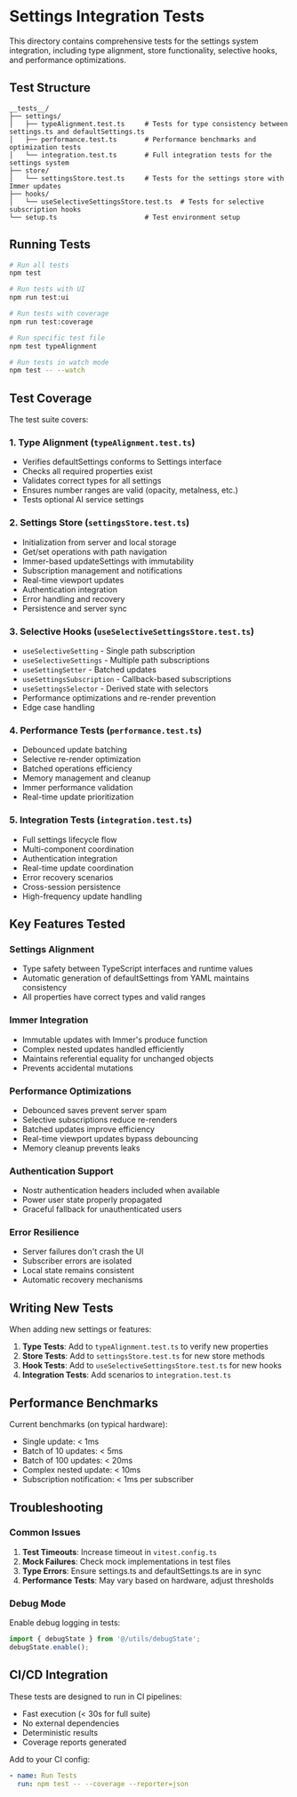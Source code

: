 # Settings Integration Tests

This directory contains comprehensive tests for the settings system integration, including type alignment, store functionality, selective hooks, and performance optimizations.

## Test Structure

```
__tests__/
├── settings/
│   ├── typeAlignment.test.ts     # Tests for type consistency between settings.ts and defaultSettings.ts
│   ├── performance.test.ts       # Performance benchmarks and optimization tests
│   └── integration.test.ts       # Full integration tests for the settings system
├── store/
│   └── settingsStore.test.ts     # Tests for the settings store with Immer updates
├── hooks/
│   └── useSelectiveSettingsStore.test.ts  # Tests for selective subscription hooks
└── setup.ts                      # Test environment setup
```

## Running Tests

```bash
# Run all tests
npm test

# Run tests with UI
npm run test:ui

# Run tests with coverage
npm run test:coverage

# Run specific test file
npm test typeAlignment

# Run tests in watch mode
npm test -- --watch
```

## Test Coverage

The test suite covers:

### 1. Type Alignment (`typeAlignment.test.ts`)
- Verifies defaultSettings conforms to Settings interface
- Checks all required properties exist
- Validates correct types for all settings
- Ensures number ranges are valid (opacity, metalness, etc.)
- Tests optional AI service settings

### 2. Settings Store (`settingsStore.test.ts`)
- Initialization from server and local storage
- Get/set operations with path navigation
- Immer-based updateSettings with immutability
- Subscription management and notifications
- Real-time viewport updates
- Authentication integration
- Error handling and recovery
- Persistence and server sync

### 3. Selective Hooks (`useSelectiveSettingsStore.test.ts`)
- `useSelectiveSetting` - Single path subscription
- `useSelectiveSettings` - Multiple path subscriptions
- `useSettingSetter` - Batched updates
- `useSettingsSubscription` - Callback-based subscriptions
- `useSettingsSelector` - Derived state with selectors
- Performance optimizations and re-render prevention
- Edge case handling

### 4. Performance Tests (`performance.test.ts`)
- Debounced update batching
- Selective re-render optimization
- Batched operations efficiency
- Memory management and cleanup
- Immer performance validation
- Real-time update prioritization

### 5. Integration Tests (`integration.test.ts`)
- Full settings lifecycle flow
- Multi-component coordination
- Authentication integration
- Real-time update coordination
- Error recovery scenarios
- Cross-session persistence
- High-frequency update handling

## Key Features Tested

### Settings Alignment
- Type safety between TypeScript interfaces and runtime values
- Automatic generation of defaultSettings from YAML maintains consistency
- All properties have correct types and valid ranges

### Immer Integration
- Immutable updates with Immer's produce function
- Complex nested updates handled efficiently
- Maintains referential equality for unchanged objects
- Prevents accidental mutations

### Performance Optimizations
- Debounced saves prevent server spam
- Selective subscriptions reduce re-renders
- Batched updates improve efficiency
- Real-time viewport updates bypass debouncing
- Memory cleanup prevents leaks

### Authentication Support
- Nostr authentication headers included when available
- Power user state properly propagated
- Graceful fallback for unauthenticated users

### Error Resilience
- Server failures don't crash the UI
- Subscriber errors are isolated
- Local state remains consistent
- Automatic recovery mechanisms

## Writing New Tests

When adding new settings or features:

1. **Type Tests**: Add to `typeAlignment.test.ts` to verify new properties
2. **Store Tests**: Add to `settingsStore.test.ts` for new store methods
3. **Hook Tests**: Add to `useSelectiveSettingsStore.test.ts` for new hooks
4. **Integration Tests**: Add scenarios to `integration.test.ts`

## Performance Benchmarks

Current benchmarks (on typical hardware):
- Single update: < 1ms
- Batch of 10 updates: < 5ms
- Batch of 100 updates: < 20ms
- Complex nested update: < 10ms
- Subscription notification: < 1ms per subscriber

## Troubleshooting

### Common Issues

1. **Test Timeouts**: Increase timeout in `vitest.config.ts`
2. **Mock Failures**: Check mock implementations in test files
3. **Type Errors**: Ensure settings.ts and defaultSettings.ts are in sync
4. **Performance Tests**: May vary based on hardware, adjust thresholds

### Debug Mode

Enable debug logging in tests:
```typescript
import { debugState } from '@/utils/debugState';
debugState.enable();
```

## CI/CD Integration

These tests are designed to run in CI pipelines:
- Fast execution (< 30s for full suite)
- No external dependencies
- Deterministic results
- Coverage reports generated

Add to your CI config:
```yaml
- name: Run Tests
  run: npm test -- --coverage --reporter=json
```